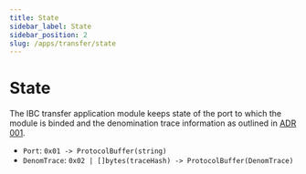 ```yaml
---
title: State
sidebar_label: State
sidebar_position: 2
slug: /apps/transfer/state
---
```



# State

The IBC transfer application module keeps state of the port to which the module is binded and the denomination trace information as outlined in [ADR 001](../../../architecture/adr-001-coin-source-tracing).

- `Port`: `0x01 -> ProtocolBuffer(string)`
- `DenomTrace`: `0x02 | []bytes(traceHash) -> ProtocolBuffer(DenomTrace)`
